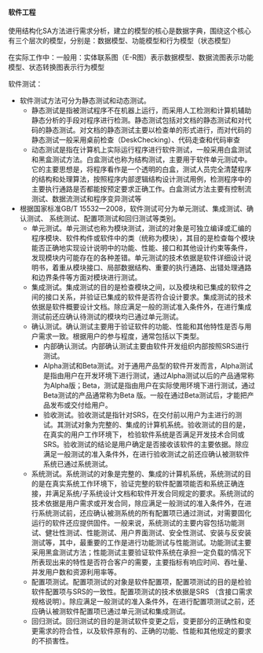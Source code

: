 #### 软件工程

使用结构化SA方法进行需求分析，建立的模型的核心是数据字典，围绕这个核心有三个层次的模型，分别是：数据模型、功能模型和行为模型（状态模型）

在实际工作中：一般用：实体联系图（E-R图）表示数据模型、数据流图表示功能模型、状态转换图表示行为模型



软件测试：

- 软件测试方法可分为静态测试和动态测试。
  - 静态测试是指被测试程序不在机器上运行，而采用人工检测和计算机辅助静态分析的手段对程序进行检测。静态测试包括对文档的静态测试和对代码的静态测试。对文档的静态测试主要以检查单的形式进行，而对代码的静态测试一般采用桌前检查（DeskChecking）、代码走查和代码审查
  - 动态测试是指在计算机上实际运行程序进行软件测试，一般采用白盒测试和黑盒测试方法。白盒测试也称为结构测试，主要用于软件单元测试中。它的主要思想是，将程序看作是一个透明的白盒，测试人员完全清楚程序的结构和处理算法，按照程序内部逻辑结构设计测试用例，检测程序中的主要执行通路是否都能按预定要求正确工作。白盒测试方法主要有控制流测试、数据流测试和程序变异测试等
- 根据国家标准GB/T 15532—2008，软件测试可分为单元测试、集成测试、确认测试、 系统测试、配置项测试和回归测试等类别。
  - 单元测试。单元测试也称为模块测试，测试的对象是可独立编译或汇编的程序模块、软件构件或软件中的类（统称为模块），其目的是检查每个模块能否正确地实现设计说明中的功能、性能、接口和其他设计约束等条件，发现模块内可能存在的各种差错。单元测试的技术依据是软件详细设计说明书，着重从模块接口、局部数据结构、重要的执行通路、出错处理通路和边界条件等方面对模块进行测试。
  - 集成测试。集成测试的目的是检查模块之间，以及模块和已集成的软件之间的接口关系，并验证已集成的软件是否符合设计要求。集成测试的技术依据是软件概要设计文档。除应满足一般的测试准入条件外，在进行集成测试前还应确认待测试的模块均已通过单元测试。
  - 确认测试。确认测试主要用于验证软件的功能、性能和其他特性是否与用户需求一致。根据用户的参与程度，通常包括以下类型。
    - 内部确认测试。内部确认测试主要由软件开发组织内部按照SRS进行测试。
    - Alpha测试和Beta测试。对于通用产品型的软件开发而言，Alpha测试是指由用户在开发环境下进行测试，通过Alpha测试以后的产品通常称为Alpha版；Beta，测试是指由用户在实际使用环境下进行测试，通过Beta测试的产品通常称为Beta 版。一般在通过Beta测试后，才能把产品发布或交付给用户。
    - 验收测试。验收测试是指针对SRS，在交付前以用户为主进行的测试。其测试对象为完整的、集成的计算机系统。验收测试的目的是，在真实的用户工作环境下， 检验软件系统是否满足开发技术合同或SRS。验收测试的结论是用户确定是否接收该软件的主要依据。除应满足一般测试的准入条件外，在进行验收测试之前还应确认被测软件系统已通过系统测试。
  - 系统测试。系统测试的对象是完整的、集成的计算机系统，系统测试的目的是在真实系统工作环境下，验证完整的软件配置项能否和系统正确连接，并满足系统/子系统设计文档和软件开发合同规定的要求。系统测试的技术依据是用户需求或开发合同，除应满足一般测试的准入条件外，在进行系统测试前，还应确认被测系统的所有配置项已通过测试，对需要固化运行的软件还应提供固件。一般来说，系统测试的主要内容包括功能测试、健壮性测试、性能测试、用户界面测试、安全性测试、安装与反安装测试等，其中，最重要的工作是进行功能测试与性能测试。功能测试主要采用黑盒测试方法；性能测试主要验证软件系统在承担一定负载的情况下所表现出来的特性是否符合客户的需要，主要指标有响应时间、吞吐量、并发用户数和资源利用率等。
  - 配置项测试。配置项测试的对象是软件配置项，配置项测试的目的是检验软件配置项与SRS的一致性。配置项测试的技术依据是SRS （含接口需求规格说明）。除应满足一般测试的准入条件外，在进行配置项测试之前，还应确认被测软件配置项已通过单元测试和集成测试。
  - 回归测试。回归测试的目的是测试软件变更之后，变更部分的正确性和变更需求的符合性，以及软件原有的、正确的功能、性能和其他规定的要求的不损害性。